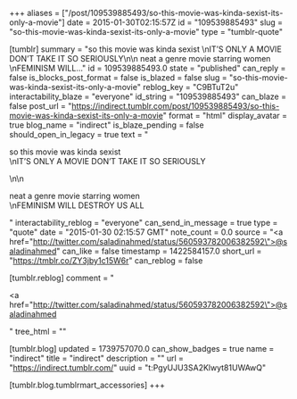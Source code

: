 +++
aliases = ["/post/109539885493/so-this-movie-was-kinda-sexist-its-only-a-movie"]
date = 2015-01-30T02:15:57Z
id = "109539885493"
slug = "so-this-movie-was-kinda-sexist-its-only-a-movie"
type = "tumblr-quote"

[tumblr]
summary = "so this movie was kinda sexist \nIT’S ONLY A MOVIE DON’T TAKE IT SO SERIOUSLY\n\n neat a genre movie starring women \nFEMINISM WILL..."
id = 109539885493.0
state = "published"
can_reply = false
is_blocks_post_format = false
is_blazed = false
slug = "so-this-movie-was-kinda-sexist-its-only-a-movie"
reblog_key = "C9BTuT2u"
interactability_blaze = "everyone"
id_string = "109539885493"
can_blaze = false
post_url = "https://indirect.tumblr.com/post/109539885493/so-this-movie-was-kinda-sexist-its-only-a-movie"
format = "html"
display_avatar = true
blog_name = "indirect"
is_blaze_pending = false
should_open_in_legacy = true
text = "<p>so this movie was kinda sexist<br/>\nIT&rsquo;S ONLY A MOVIE DON&rsquo;T TAKE IT SO SERIOUSLY</p>\n\n<p>neat a genre movie starring women<br/>\nFEMINISM WILL DESTROY US ALL</p>"
interactability_reblog = "everyone"
can_send_in_message = true
type = "quote"
date = "2015-01-30 02:15:57 GMT"
note_count = 0.0
source = "<a href=\"http://twitter.com/saladinahmed/status/560593782006382592\">@saladinahmed</a>"
can_like = false
timestamp = 1422584157.0
short_url = "https://tmblr.co/ZY3jby1c15W6r"
can_reblog = false

[tumblr.reblog]
comment = "<p><a href=\"http://twitter.com/saladinahmed/status/560593782006382592\">@saladinahmed</a></p>"
tree_html = ""

[tumblr.blog]
updated = 1739757070.0
can_show_badges = true
name = "indirect"
title = "indirect"
description = ""
url = "https://indirect.tumblr.com/"
uuid = "t:PgyUJU3SA2Klwyt81UWAwQ"

[tumblr.blog.tumblrmart_accessories]
+++
